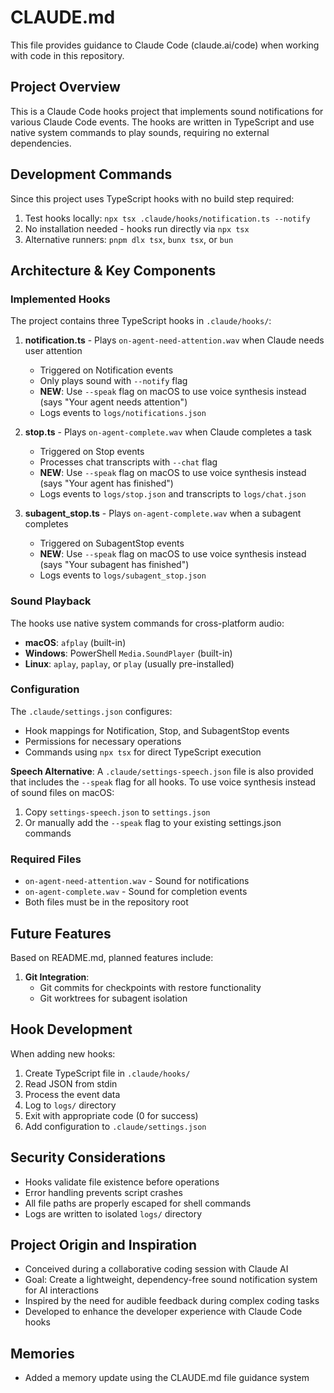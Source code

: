 # CLAUDE.md

This file provides guidance to Claude Code (claude.ai/code) when working with code in this repository.

## Project Overview

This is a Claude Code hooks project that implements sound notifications for various Claude Code events. The hooks are written in TypeScript and use native system commands to play sounds, requiring no external dependencies.

## Development Commands

Since this project uses TypeScript hooks with no build step required:

1. Test hooks locally: `npx tsx .claude/hooks/notification.ts --notify`
2. No installation needed - hooks run directly via `npx tsx`
3. Alternative runners: `pnpm dlx tsx`, `bunx tsx`, or `bun`

## Architecture & Key Components

### Implemented Hooks

The project contains three TypeScript hooks in `.claude/hooks/`:

1. **notification.ts** - Plays `on-agent-need-attention.wav` when Claude needs user attention
   - Triggered on Notification events
   - Only plays sound with `--notify` flag
   - **NEW**: Use `--speak` flag on macOS to use voice synthesis instead (says "Your agent needs attention")
   - Logs events to `logs/notifications.json`

2. **stop.ts** - Plays `on-agent-complete.wav` when Claude completes a task
   - Triggered on Stop events
   - Processes chat transcripts with `--chat` flag
   - **NEW**: Use `--speak` flag on macOS to use voice synthesis instead (says "Your agent has finished")
   - Logs events to `logs/stop.json` and transcripts to `logs/chat.json`

3. **subagent_stop.ts** - Plays `on-agent-complete.wav` when a subagent completes
   - Triggered on SubagentStop events
   - **NEW**: Use `--speak` flag on macOS to use voice synthesis instead (says "Your subagent has finished")
   - Logs events to `logs/subagent_stop.json`

### Sound Playback

The hooks use native system commands for cross-platform audio:
- **macOS**: `afplay` (built-in)
- **Windows**: PowerShell `Media.SoundPlayer` (built-in)
- **Linux**: `aplay`, `paplay`, or `play` (usually pre-installed)

### Configuration

The `.claude/settings.json` configures:
- Hook mappings for Notification, Stop, and SubagentStop events
- Permissions for necessary operations
- Commands using `npx tsx` for direct TypeScript execution

**Speech Alternative**: A `.claude/settings-speech.json` file is also provided that includes the `--speak` flag for all hooks. To use voice synthesis instead of sound files on macOS:
1. Copy `settings-speech.json` to `settings.json`
2. Or manually add the `--speak` flag to your existing settings.json commands

### Required Files

- `on-agent-need-attention.wav` - Sound for notifications
- `on-agent-complete.wav` - Sound for completion events
- Both files must be in the repository root

## Future Features

Based on README.md, planned features include:

1. **Git Integration**:
   - Git commits for checkpoints with restore functionality
   - Git worktrees for subagent isolation

## Hook Development

When adding new hooks:
1. Create TypeScript file in `.claude/hooks/`
2. Read JSON from stdin
3. Process the event data
4. Log to `logs/` directory
5. Exit with appropriate code (0 for success)
6. Add configuration to `.claude/settings.json`

## Security Considerations

- Hooks validate file existence before operations
- Error handling prevents script crashes
- All file paths are properly escaped for shell commands
- Logs are written to isolated `logs/` directory

## Project Origin and Inspiration

- Conceived during a collaborative coding session with Claude AI
- Goal: Create a lightweight, dependency-free sound notification system for AI interactions
- Inspired by the need for audible feedback during complex coding tasks
- Developed to enhance the developer experience with Claude Code hooks

## Memories

- Added a memory update using the CLAUDE.md file guidance system